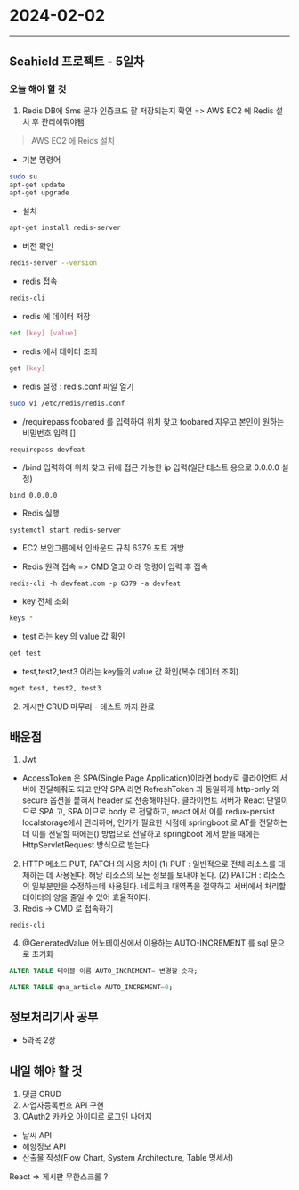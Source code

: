 # 2024-02-02

---

## Seahield 프로젝트 - 5일차

### 오늘 해야 할 것

1. Redis DB에 Sms 문자 인증코드 잘 저장되는지 확인
   => AWS EC2 에 Redis 설치 후 관리해줘야됌

> AWS EC2 에 Reids 설치

- 기본 명령어

```bash
sudo su
apt-get update
apt-get upgrade
```

- 설치

```bash
apt-get install redis-server
```

- 버전 확인

```bash
redis-server --version
```

- redis 접속

```bash
redis-cli
```

- redis 에 데이터 저장

```bash
set [key] [value]
```

- redis 에서 데이터 조회

```bash
get [key]
```

- redis 설정 : redis.conf 파일 열기

```bash
sudo vi /etc/redis/redis.conf
```

- /requirepass foobared 를 입력하여 위치 찾고 foobared 지우고 본인이 원하는 비밀번호 입력
[]
```vim
requirepass devfeat
```

- /bind 입력하여 위치 찾고 뒤에 접근 가능한 ip 입력(일단 테스트 용으로 0.0.0.0 설정)

```vim
bind 0.0.0.0
```

- Redis 실행

```bash
systemctl start redis-server
```

- EC2 보안그룹에서 인바운드 규칙 6379 포트 개방

- Redis 원격 접속 => CMD 열고 아래 명령어 입력 후 접속

```shell
redis-cli -h devfeat.com -p 6379 -a devfeat
```

- key 전체 조회

```bash
keys *
```

- test 라는 key 의 value 값 확인

```bash
get test
```

- test,test2,test3 이라는 key들의 value 값 확인(복수 데이터 조회)

```bash
mget test, test2, test3
```

2. 게시판 CRUD 마무리 - 테스트 까지 완료

## 배운점

1. Jwt

- AccessToken 은 SPA(Single Page Application)이라면 body로 클라이언트 서버에 전달해줘도 되고 만약 SPA 라면 RefreshToken 과 동일하게 http-only 와 secure 옵션을 붙혀서 header 로 전송해야된다.
  클라이언트 서버가 React 단일이므로 SPA 고, SPA 이므로 body 로 전달하고, react 에서 이를 redux-persist localstorage에서 관리하며, 인가가 필요한 시점에 springboot 로 AT를 전달하는데 이를 전달할 때에는() 방법으로 전달하고 springboot 에서 받을 때에는 HttpServletRequest 방식으로 받는다.

2. HTTP 메소드 PUT, PATCH 의 사용 차이
   (1) PUT : 일반적으로 전체 리소스를 대체하는 데 사용된다. 해당 리소스의 모든 정보를 보내야 된다.
   (2) PATCH : 리소스의 일부분만을 수정하는데 사용된다. 네트워크 대역폭을 절약하고 서버에서 처리할 데이터의 양을 줄일 수 있어 효율적이다.
3. Redis -> CMD 로 접속하기

```shell
redis-cli
```

4. @GeneratedValue 어노테이션에서 이용하는 AUTO-INCREMENT 를 sql 문으로 초기화

```sql
ALTER TABLE 테이블 이름 AUTO_INCREMENT= 변경할 숫자;
```

```sql
ALTER TABLE qna_article AUTO_INCREMENT=0;
```

## 정보처리기사 공부

- 5과목 2장

## 내일 해야 할 것

1. 댓글 CRUD
2. 사업자등록번호 API 구현
3. OAuth2 카카오 아이디로 로그인
   나머지

- 날씨 API
- 해양정보 API
- 산출물 작성(Flow Chart, System Architecture, Table 명세서)

React => 게시판 무한스크롤 ?
